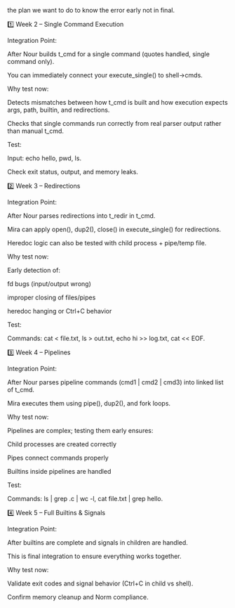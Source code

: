 the plan we want to do to know the error early not in final.

1️⃣ Week 2 – Single Command Execution

Integration Point:

After Nour builds t_cmd for a single command (quotes handled, single command only).

You can immediately connect your execute_single() to shell->cmds.

Why test now:

Detects mismatches between how t_cmd is built and how execution expects args, path, builtin, and redirections.

Checks that single commands run correctly from real parser output rather than manual t_cmd.

Test:

Input: echo hello, pwd, ls.

Check exit status, output, and memory leaks.

2️⃣ Week 3 – Redirections

Integration Point:

After Nour parses redirections into t_redir in t_cmd.

Mira can apply open(), dup2(), close() in execute_single() for redirections.

Heredoc logic can also be tested with child process + pipe/temp file.

Why test now:

Early detection of:

fd bugs (input/output wrong)

improper closing of files/pipes

heredoc hanging or Ctrl+C behavior

Test:

Commands: cat < file.txt, ls > out.txt, echo hi >> log.txt, cat << EOF.

3️⃣ Week 4 – Pipelines

Integration Point:

After Nour parses pipeline commands (cmd1 | cmd2 | cmd3) into linked list of t_cmd.

Mira executes them using pipe(), dup2(), and fork loops.

Why test now:

Pipelines are complex; testing them early ensures:

Child processes are created correctly

Pipes connect commands properly

Builtins inside pipelines are handled

Test:

Commands: ls | grep .c | wc -l, cat file.txt | grep hello.

4️⃣ Week 5 – Full Builtins & Signals

Integration Point:

After builtins are complete and signals in children are handled.

This is final integration to ensure everything works together.

Why test now:

Validate exit codes and signal behavior (Ctrl+C in child vs shell).

Confirm memory cleanup and Norm compliance.